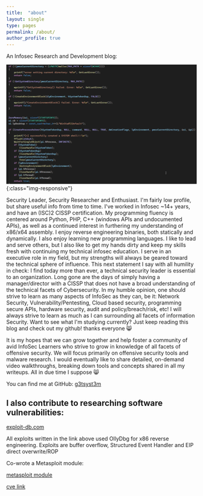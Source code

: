 ```yaml
---
title:  "about"
layout: single
type: pages
permalink: /about/
author_profile: true
---
```


An Infosec Research and Development blog:           

![home](/assets/images/aboutimg.png){:class="img-responsive"}      

Security Leader, Security Researcher and Enthusiast.  I'm fairly low profile, but share useful info from time to time.  I've worked in Infosec ~14+ years, and have an (ISC)2 CISSP certification.  My programming fluency is centered around Python, PHP, C++ (windows APIs and undocumented APIs), as well as a continued interest in furthering my understanding of x86/x64 assembly.  I enjoy reverse engineering binaries, both statically and dynamically.  I also enjoy learning new programming languages.  I like to lead and serve others, but I also like to get my hands dirty and keep my skills fresh with continuing my technical infosec education.  I serve in an executive role in my field, but my strengths will always be geared toward the technical sphere of influence.  This next statement I say  with all humility in check: I find today more than ever, a technical security leader is essential to an organization.  Long gone are the days of simply having a manager/director with a CISSP that does not have a broad understanding of the technical facets of Cybersecurity.  In my humble opinion, one should strive to learn as many aspects of InfoSec as they can, be it: Network Security, Vulnerability/Pentesting, Cloud based security, programming secure APIs, hardware security, audit and policy/breach/risk, etc!  I will always strive to learn as much as I can surrounding all facets of information Security.  Want to see what I'm studying currently?  Just keep reading this blog and check out my github!  thanks everyone 😸

It is my hopes that we can grow together and help foster a community of avid InfoSec Learners who strive to grow in knowledge of all facets of offensive security. We will focus primarily on offensive security tools and malware research. I would eventually like to share detailed, on-demand video walkthroughs, breaking down tools and concepts shared in all my writeups.  All in due time I suppose 😸

You can find me at GitHub:
[g3tsyst3m](https://github.com/g3tsyst3m/)

## I also contribute to researching software vulnerabilities:

[exploit-db.com](https://www.exploit-db.com/?author=8212)

All exploits written in the link above used OllyDbg for x86 reverse engineering.  Exploits are buffer overflow, Structured Event Handler and EIP direct overwrite/ROP 

Co-wrote a Metasploit module:

[metasploit module](https://www.rapid7.com/db/modules/exploit/windows/fileformat/boxoft_wav_to_mp3/)

[cve link](https://nvd.nist.gov/vuln/detail/CVE-2015-7243)
